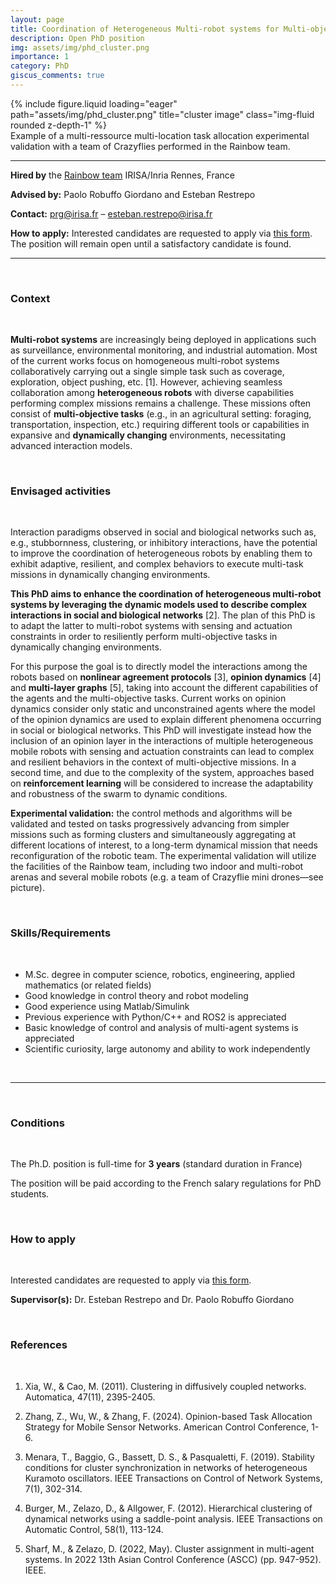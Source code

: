 ```yaml
---
layout: page
title: Coordination of Heterogeneous Multi-robot systems for Multi-objective Missions
description: Open PhD position
img: assets/img/phd_cluster.png
importance: 1
category: PhD
giscus_comments: true
---
```


<div class="row">
    <div class="col-sm mt-3 mt-md-0">
        {% include figure.liquid loading="eager" path="assets/img/phd_cluster.png" title="cluster image" class="img-fluid rounded z-depth-1" %}
    </div>
</div>
<div class="caption">
    Example of a multi-ressource multi-location task allocation experimental validation with a team of Crazyflies performed in the Rainbow team.
</div>

<hr>

**Hired by** the [Rainbow team](https://team.inria.fr/rainbow/) IRISA/Inria Rennes, France

**Advised by:** Paolo Robuffo Giordano and Esteban Restrepo

**Contact:** [prg@irisa.fr](mailto:prg@irisa.fr) – [esteban.restrepo@irisa.fr](mailto:esteban.restrepo@irisa.fr)

**How to apply:**  Interested candidates are requested to apply via [this form](https://team.inria.fr/rainbow/appl-form-phd-coord-het-multi-robot/). The position will remain open until a satisfactory candidate is found.

<hr>

<br>
<h3 class="subsection-title">Context</h3>
<br>

**Multi-robot systems** are increasingly being deployed in applications such as surveillance, environmental monitoring, and industrial automation. Most of the current works focus on homogeneous multi-robot systems collaboratively carrying out a single simple task such as coverage, exploration, object pushing, etc. [1]. However, achieving seamless collaboration among **heterogeneous robots** with diverse capabilities performing complex missions remains a challenge. These missions often consist of **multi-objective tasks** (e.g., in an agricultural setting: foraging, transportation, inspection, etc.) requiring different tools or capabilities in expansive and **dynamically changing** environments, necessitating advanced interaction models.

<br>
<h3 class="subsection-title">Envisaged activities</h3>
<br>

Interaction paradigms observed in social and biological networks such as, e.g., stubbornness, clustering, or inhibitory interactions, have the potential to improve the coordination of heterogeneous robots by enabling them to exhibit adaptive, resilient, and complex behaviors to execute multi-task missions in dynamically changing environments.

**This PhD aims to enhance the coordination of heterogeneous multi-robot systems by leveraging the dynamic models used to describe complex interactions in social and biological networks** [2]. The plan of this PhD is to adapt the latter to multi-robot systems with sensing and actuation constraints in order to resiliently perform multi-objective tasks in dynamically changing environments.

For this purpose the goal is to directly model the interactions among the robots based on **nonlinear agreement protocols** [3], **opinion dynamics** [4] and **multi-layer graphs** [5], taking into account the different capabilities of the agents and the multi-objective tasks. Current works on opinion dynamics consider only static and unconstrained agents where the model of the opinion dynamics are used to explain different phenomena occurring in social or biological networks. This PhD will investigate instead how the inclusion of an opinion layer in the interactions of multiple heterogeneous mobile robots with sensing and actuation constraints can lead to complex and resilient behaviors in the context of multi-objective missions. In a second time, and due to the complexity of the system, approaches based on **reinforcement learning** will be considered to increase the adaptability and robustness of the swarm to dynamic conditions.

**Experimental validation:** the control methods and algorithms will be validated and tested on tasks progressively advancing from simpler missions such as forming clusters and simultaneously aggregating at different locations of interest, to a long-term dynamical mission that needs reconfiguration of the robotic team. The experimental validation will utilize the facilities of the Rainbow team, including two indoor and multi-robot arenas and several mobile robots (e.g. a team of Crazyflie mini drones—see picture).

<br>
<h3 class="subsection-title">Skills/Requirements</h3>
<br>

* M.Sc. degree in computer science, robotics, engineering, applied mathematics (or related fields)
* Good knowledge in control theory and robot modeling
* Good experience using Matlab/Simulink
* Previous experience with Python/C++ and ROS2 is appreciated
* Basic knowledge of control and analysis of multi-agent systems is appreciated
* Scientific curiosity, large autonomy and ability to work independently

<br>
<hr>
<br>

<h3 class="subsection-title">Conditions</h3>
<br>

The Ph.D. position is full-time for **3 years** (standard duration in France)

The position will be paid according to the French salary regulations for PhD students.

<br>
<h3 class="subsection-title">How to apply</h3>
<br>

Interested candidates are requested to apply via [this form](https://team.inria.fr/rainbow/appl-form-phd-coord-het-multi-robot/).

**Supervisor(s):** Dr. Esteban Restrepo and Dr. Paolo Robuffo Giordano

<br>
<h3 class="subsection-title">References</h3>
<br>

1. Xia, W., & Cao, M. (2011). Clustering in diffusively coupled networks. Automatica, 47(11), 2395-2405.

1. Zhang, Z., Wu, W., & Zhang, F. (2024). Opinion-based Task Allocation Strategy for Mobile Sensor Networks. American Control Conference, 1-6.

1. Menara, T., Baggio, G., Bassett, D. S., & Pasqualetti, F. (2019). Stability conditions for cluster synchronization in networks of heterogeneous Kuramoto oscillators. IEEE Transactions on Control of Network Systems, 7(1), 302-314.
   
1. Burger, M., Zelazo, D., & Allgower, F. (2012). Hierarchical clustering of dynamical networks using a saddle-point analysis. IEEE Transactions on Automatic Control, 58(1), 113-124.

1. Sharf, M., & Zelazo, D. (2022, May). Cluster assignment in multi-agent systems. In 2022 13th Asian Control Conference (ASCC) (pp. 947-952). IEEE.